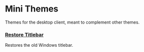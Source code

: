 # Mini Themes

Themes for the desktop client, meant to complement other themes.

### [Restore Titlebar](RestoreTitlebar)

Restores the old Windows titlebar.

